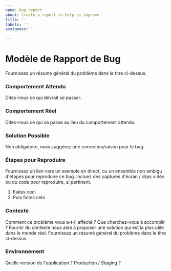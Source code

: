 ```yaml
---
name: Bug report
about: Create a report to help us improve
title: ''
labels: ''
assignees: ''

---
```


# Modèle de Rapport de Bug

Fournissez un résumé général du problème dans le titre ci-dessus.

### Comportement Attendu

Dites-nous ce qui devrait se passer.

### Comportement Réel

Dites-nous ce qui se passe au lieu du comportement attendu.

### Solution Possible

Non obligatoire, mais suggérez une correction/raison pour le bug.

### Étapes pour Reproduire

Fournissez un lien vers un exemple en direct, ou un ensemble non ambigu d'étapes pour reproduire ce bug. Incluez des captures d'écran / clips vidéo ou du code pour reproduire, si pertinent.

1. Faites ceci
2. Puis faites cela

### Contexte

Comment ce problème vous a-t-il affecté ? Que cherchez-vous à accomplir ?
Fournir du contexte nous aide à proposer une solution qui est la plus utile dans le monde réel.
Fournissez un résumé général du problème dans le titre ci-dessus.

### Environnement

Quelle version de l'application ? Production / Staging ? 
